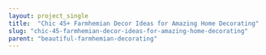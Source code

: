 ```yaml
---
layout: project_single
title:  "Chic 45+ Farmhemian Decor Ideas for Amazing Home Decorating"
slug: "chic-45-farmhemian-decor-ideas-for-amazing-home-decorating"
parent: "beautiful-farmhemian-decorating"
---
```

 
